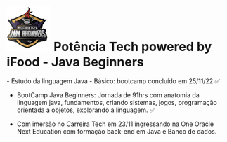 <h1><img width="100px" src="./img/InsígniaPontênciaTech.png"> Potência Tech powered by iFood - Java Beginners</h1>
- Estudo da linguagem Java - Básico: bootcamp concluído em 25/11/22 ✅

- BootCamp Java Beginners: Jornada de 91hrs com anatomia da linguagem java, fundamentos, criando sistemas, jogos, programação orientada a objetos, explorando a linguagem. ✅

 - Com imersão no Carreira Tech em 23/11 ingressando na One Oracle Next Education com formação back-end em Java e Banco de dados. 
 
